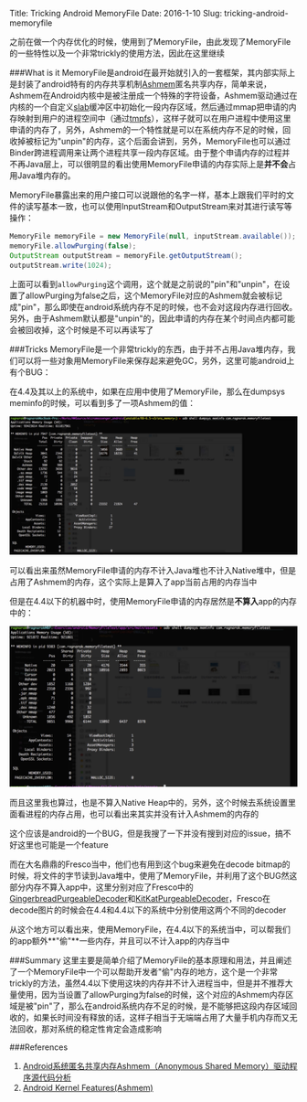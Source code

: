 Title: Tricking Android MemoryFile
Date: 2016-1-10
Slug: tricking-android-memoryfile

之前在做一个内存优化的时候，使用到了MemoryFile，由此发现了MemoryFile的一些特性以及一个非常trickly的使用方法，因此在这里继续

###What is it
MemoryFile是android在最开始就引入的一套框架，其内部实际上是封装了android特有的内存共享机制[Ashmem](http://elinux.org/Android_Kernel_Features#ashmem)匿名共享内存，简单来说，Ashmem在Android内核中是被注册成一个特殊的字符设备，Ashmem驱动通过在内核的一个自定义[slab](https://en.wikipedia.org/wiki/Slab_allocation)缓冲区中初始化一段内存区域，然后通过mmap把申请的内存映射到用户的进程空间中（通过[tmpfs](https://en.wikipedia.org/wiki/Tmpfs)），这样子就可以在用户进程中使用这里申请的内存了，另外，Ashmem的一个特性就是可以在系统内存不足的时候，回收掉被标记为"unpin"的内存，这个后面会讲到，另外，MemoryFile也可以通过Binder跨进程调用来让两个进程共享一段内存区域。由于整个申请内存的过程并不再Java层上，可以很明显的看出使用MemoryFile申请的内存实际上是**并不会**占用Java堆内存的。

MemoryFile暴露出来的用户接口可以说跟他的名字一样，基本上跟我们平时的文件的读写基本一致，也可以使用InputStream和OutputStream来对其进行读写等操作：

```Java
MemoryFile memoryFile = new MemoryFile(null, inputStream.available());
memoryFile.allowPurging(false);
OutputStream outputStream = memoryFile.getOutputStream();
outputStream.write(1024);
```

上面可以看到``allowPurging``这个调用，这个就是之前说的"pin"和"unpin"，在设置了allowPurging为false之后，这个MemoryFile对应的Ashmem就会被标记成"pin"，那么即使在android系统内存不足的时候，也不会对这段内存进行回收。另外，由于Ashmem默认都是"unpin"的，因此申请的内存在某个时间点内都可能会被回收掉，这个时候是不可以再读写了

###Tricks
MemoryFile是一个非常trickly的东西，由于并不占用Java堆内存，我们可以将一些对象用MemoryFile来保存起来避免GC，另外，这里可能android上有个BUG：

在4.4及其以上的系统中，如果在应用中使用了MemoryFile，那么在dumpsys meminfo的时候，可以看到多了一项Ashmem的值：

![](static/images/memoryfile_1.jpg)

可以看出来虽然MemoryFile申请的内存不计入Java堆也不计入Native堆中，但是占用了Ashmem的内存，这个实际上是算入了app当前占用的内存当中

但是在4.4以下的机器中时，使用MemoryFile申请的内存居然是**不算入**app的内存中的：

![](static/images/memoryfile_2.jpg)

而且这里我也算过，也是不算入Native Heap中的，另外，这个时候去系统设置里面看进程的内存占用，也可以看出来其实并没有计入Ashmem的内存的

这个应该是android的一个BUG，但是我搜了一下并没有搜到对应的issue，搞不好这里也可能是一个feature

而在大名鼎鼎的Fresco当中，他们也有用到这个bug来避免在decode bitmap的时候，将文件的字节读到Java堆中，使用了MemoryFile，并利用了这个BUG然这部分内存不算入app中，这里分别对应了Fresco中的[GingerbreadPurgeableDecoder](https://github.com/facebook/fresco/blob/master/imagepipeline/src/main/java/com/facebook/imagepipeline/platform/GingerbreadPurgeableDecoder.java)和[KitKatPurgeableDecoder](https://github.com/facebook/fresco/blob/master/imagepipeline/src/main/java/com/facebook/imagepipeline/platform/KitKatPurgeableDecoder.java)，Fresco在decode图片的时候会在4.4和4.4以下的系统中分别使用这两个不同的decoder

从这个地方可以看出来，使用MemoryFile，在4.4以下的系统当中，可以帮我们的app额外**"偷"**一些内存，并且可以不计入app的内存当中

###Summary
这里主要是简单介绍了MemoryFile的基本原理和用法，并且阐述了一个MemoryFile中一个可以帮助开发者"偷"内存的地方，这个是一个非常trickly的方法，虽然4.4以下使用这块的内存并不计入进程当中，但是并不推荐大量使用，因为当设置了allowPurging为false的时候，这个对应的Ashmem内存区域是被"pin"了，那么在android系统内存不足的时候，是不能够把这段内存区域回收的，如果长时间没有释放的话，这样子相当于无端端占用了大量手机内存而又无法回收，那对系统的稳定性肯定会造成影响

###References
1. [Android系统匿名共享内存Ashmem（Anonymous Shared Memory）驱动程序源代码分析](http://blog.csdn.net/luoshengyang/article/details/6664554)
2. [Android Kernel Features(Ashmem)](http://elinux.org/Android_Kernel_Features#ashmem)
